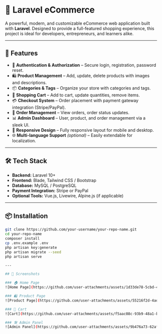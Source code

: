 # 🛒 Laravel eCommerce

A powerful, modern, and customizable eCommerce web application built with **Laravel**. Designed to provide a full-featured shopping experience, this project is ideal for developers, entrepreneurs, and learners alike.

---

## 🚀 Features

- 🔐 **Authentication & Authorization** – Secure login, registration, password reset.
- 🛍️ **Product Management** – Add, update, delete products with images and descriptions.
- 📦 **Categories & Tags** – Organize your store with categories and tags.
- 🛒 **Shopping Cart** – Add to cart, update quantities, remove items.
- 💳 **Checkout System** – Order placement with payment gateway integration (Stripe/PayPal).
- 🧾 **Order Management** – View orders, order status updates.
- 📊 **Admin Dashboard** – User, product, and order management via a sleek UI.
- 📱 **Responsive Design** – Fully responsive layout for mobile and desktop.
- 🌐 **Multi-language Support** *(optional)* – Easily extendable for localization.

---

## 🛠️ Tech Stack

- **Backend:** Laravel 10+
- **Frontend:** Blade, Tailwind CSS / Bootstrap
- **Database:** MySQL / PostgreSQL
- **Payment Integration:** Stripe or PayPal
- **Optional Tools:** Vue.js, Livewire, Alpine.js (if applicable)

---

## 📦 Installation

```bash
git clone https://github.com/your-username/your-repo-name.git
cd your-repo-name
composer install
cp .env.example .env
php artisan key:generate
php artisan migrate --seed
php artisan serve

---

## 📸 Screenshots

### 🏠 Home Page
![Home Page](https://github.com/user-attachments/assets/1d33de78-5cbd-4345-a023-17f4e35f8042)

### 🛍️ Product Page
![Product Page](https://github.com/user-attachments/assets/55216f2d-4ad2-49b8-bfc2-ae23e3f96773)

### 🛒 Cart
![Cart](https://github.com/user-attachments/assets/f5aac08c-93b9-48a1-b877-ccf86ba9ef6a)

### 🛠️ Admin Panel
![Admin Panel](https://github.com/user-attachments/assets/9b476a73-62af-4695-9806-ba1b84399812)




